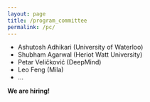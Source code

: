 ```yaml
---
layout: page
title: /program_committee
permalink: /pc/
---
```


* Ashutosh Adhikari (University of Waterloo)
* Shubham Agarwal (Heriot Watt University)
* Petar Veličković (DeepMind)
* Leo Feng (Mila)
* ...

**We are hiring!**
